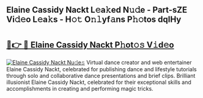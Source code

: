 ## Elaine Cassidy Nackt L𝚎a𝚔ed N𝚞𝚍e - Part-sZE Vi𝚍𝚎o L𝚎a𝚔s - H𝚘𝚝 O𝚗𝚕yf𝚊ns P𝚑𝚘tos dqIHy

# <h2><a href="http://kf2h3k7.oniu.top/?m=Elaine+Cassidy+Nackt">🔗👉 🔴 Elaine Cassidy Nackt P𝚑ot𝚘𝚜 V𝚒d𝚎o</a></h2>

[![Elaine Cassidy Nackt Nu𝚍e𝚜](https://i.imgur.com/0qMVB7G.gif)](http://kf2h3k7.oniu.top/?m=Elaine+Cassidy+Nackt)
Virtual dance creator and web entertainer Elaine Cassidy Nackt, celebrated for publishing dance and lifestyle tutorials through solo and collaborative dance presentations and brief clips. Brilliant illusionist Elaine Cassidy Nackt, celebrated for their exceptional skills and accomplishments in creating and performing magic tricks.  
